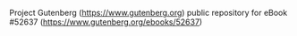 Project Gutenberg (https://www.gutenberg.org) public repository for
eBook #52637 (https://www.gutenberg.org/ebooks/52637)
